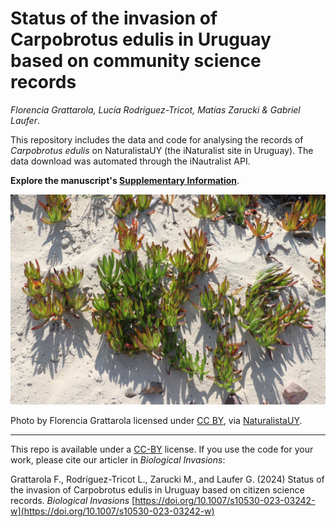 # Status of the invasion of Carpobrotus edulis in Uruguay based on community science records
*Florencia Grattarola, Lucía Rodríguez-Tricot, Matías Zarucki & Gabriel Laufer*.

This repository includes the data and code for analysing the records of *Carpobrotus edulis* on NaturalistaUY (the iNaturalist site in Uruguay). The data download was automated through the iNautralist API.

**Explore the manuscript's [Supplementary Information](https://bienflorencia.github.io/carpobrotus-uruguay/code/carpobrotus-uruguay-en.html)**.

![](docs/Carpobrotus_edulis.jpeg)

Photo by Florencia Grattarola licensed under [CC BY](http://creativecommons.org/licenses/by/4.0/), via [NaturalistaUY](https://www.naturalista.uy/observations/38173952).

---

This repo is available under a [CC-BY](https://creativecommons.org/licenses/by/4.0/deed.es) license. If you use the code for your work, please cite our articler in *Biological Invasions*:

Grattarola F., Rodríguez-Tricot L., Zarucki M., and Laufer G. (2024) Status of the invasion of Carpobrotus edulis in Uruguay based on citizen science records. *Biological Invasions* [https://doi.org/10.1007/s10530-023-03242-w](https://doi.org/10.1007/s10530-023-03242-w)
